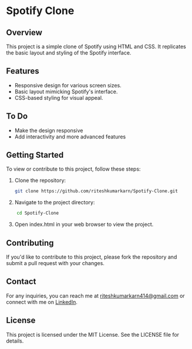 # Spotify Clone

## Overview

This project is a simple clone of Spotify using HTML and CSS. It replicates the basic layout and styling of the Spotify interface.

## Features
- Responsive design for various screen sizes.
- Basic layout mimicking Spotify's interface.
- CSS-based styling for visual appeal.

## To Do

- Make the design responsive
- Add interactivity and more advanced features

## Getting Started

To view or contribute to this project, follow these steps:

1. Clone the repository:
   ```bash
   git clone https://github.com/riteshkumarkarn/Spotify-Clone.git

2. Navigate to the project directory:

```bash
    cd Spotify-Clone
```

3. Open index.html in your web browser to view the project.

## Contributing
If you'd like to contribute to this project, please fork the repository and submit a pull request with your changes.

## Contact
For any inquiries, you can reach me at riteshkumarkarn414@gmail.com or connect with me on <a href="https://www.linkedin.com/in/ritesh-kumar-karn-ab90a9247/">LinkedIn</a>.

## License
This project is licensed under the MIT License. See the LICENSE file for details.